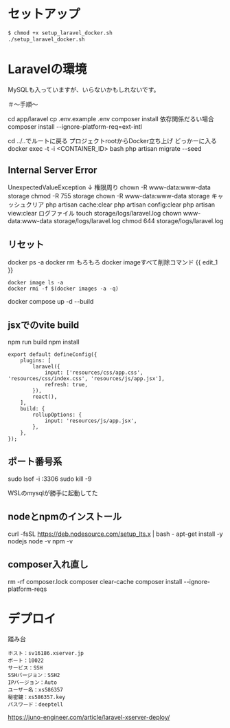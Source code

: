 # セットアップ

```sh
$ chmod +x setup_laravel_docker.sh
./setup_laravel_docker.sh
```

# Laravelの環境

MySQLも入っていますが、いらないかもしれないです。

＃〜手順〜

cd app/laravel
cp .env.example .env
composer install
依存関係だるい場合
composer install --ignore-platform-req=ext-intl

cd ../..でルートに戻る
プロジェクトrootからDocker立ち上げ
どっかーに入る
docker exec -t -i <CONTAINER_ID> bash
php artisan migrate --seed

## Internal Server Error

UnexpectedValueException
↓
権限周り
chown -R www-data:www-data storage
chmod -R 755 storage
chown -R www-data:www-data storage
キャッシュクリア
php artisan cache:clear
php artisan config:clear
php artisan view:clear
ログファイル
touch storage/logs/laravel.log
chown www-data:www-data storage/logs/laravel.log
chmod 644 storage/logs/laravel.log

## リセット

docker ps -a
docker rm もろもろ
docker imageすべて削除コマンド
{{ edit_1 }}
```
docker image ls -a
docker rmi -f $(docker images -a -q)
```
docker compose up -d --build

## jsxでのvite build

npm run build
npm install

```
export default defineConfig({
    plugins: [
        laravel({
            input: ['resources/css/app.css', 'resources/css/index.css', 'resources/js/app.jsx'],
            refresh: true,
        }),
        react(),
    ],
    build: {
        rollupOptions: {
            input: 'resources/js/app.jsx',
        },
    },
});
```

## ポート番号系

sudo lsof -i :3306
sudo kill -9

WSLのmysqlが勝手に起動してた

## nodeとnpmのインストール

curl -fsSL https://deb.nodesource.com/setup_lts.x | bash -
apt-get install -y nodejs
node -v
npm -v

## composer入れ直し

rm -rf composer.lock
composer clear-cache
composer install --ignore-platform-reqs

# デプロイ

踏み台

```
ホスト：sv16186.xserver.jp
ポート：10022
サービス：SSH
SSHバージョン：SSH2
IPバージョン：Auto
ユーザー名：xs586357
秘密鍵：xs586357.key
パスワード：deeptell
```

https://juno-engineer.com/article/laravel-xserver-deploy/
